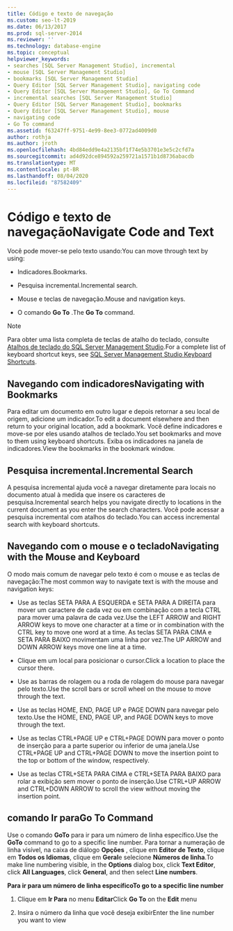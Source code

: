 ```yaml
---
title: Código e texto de navegação
ms.custom: seo-lt-2019
ms.date: 06/13/2017
ms.prod: sql-server-2014
ms.reviewer: ''
ms.technology: database-engine
ms.topic: conceptual
helpviewer_keywords:
- searches [SQL Server Management Studio], incremental
- mouse [SQL Server Management Studio]
- bookmarks [SQL Server Management Studio]
- Query Editor [SQL Server Management Studio], navigating code
- Query Editor [SQL Server Management Studio], Go To Command
- incremental searches [SQL Server Management Studio]
- Query Editor [SQL Server Management Studio], bookmarks
- Query Editor [SQL Server Management Studio], mouse
- navigating code
- Go To command
ms.assetid: f63247ff-9751-4e99-8ee3-0772ad4009d0
author: rothja
ms.author: jroth
ms.openlocfilehash: 4bd84edd9e4a2135bf1f74e5b3701e3e5c2cfd7a
ms.sourcegitcommit: ad4d92dce894592a259721a1571b1d8736abacdb
ms.translationtype: MT
ms.contentlocale: pt-BR
ms.lasthandoff: 08/04/2020
ms.locfileid: "87582409"
---
```

# <a name="navigate-code-and-text"></a><span data-ttu-id="688f3-102">Código e texto de navegação</span><span class="sxs-lookup"><span data-stu-id="688f3-102">Navigate Code and Text</span></span>
  <span data-ttu-id="688f3-103">Você pode mover-se pelo texto usando:</span><span class="sxs-lookup"><span data-stu-id="688f3-103">You can move through text by using:</span></span>  
  
-   <span data-ttu-id="688f3-104">Indicadores.</span><span class="sxs-lookup"><span data-stu-id="688f3-104">Bookmarks.</span></span>  
  
-   <span data-ttu-id="688f3-105">Pesquisa incremental.</span><span class="sxs-lookup"><span data-stu-id="688f3-105">Incremental search.</span></span>  
  
-   <span data-ttu-id="688f3-106">Mouse e teclas de navegação.</span><span class="sxs-lookup"><span data-stu-id="688f3-106">Mouse and navigation keys.</span></span>  
  
-   <span data-ttu-id="688f3-107">O comando **Go To** .</span><span class="sxs-lookup"><span data-stu-id="688f3-107">The **Go To** command.</span></span>  
  
> [!NOTE]  
>  <span data-ttu-id="688f3-108">Para obter uma lista completa de teclas de atalho do teclado, consulte [Atalhos de teclado do SQL Server Management Studio](../../ssms/sql-server-management-studio-keyboard-shortcuts.md).</span><span class="sxs-lookup"><span data-stu-id="688f3-108">For a complete list of keyboard shortcut keys, see [SQL Server Management Studio Keyboard Shortcuts](../../ssms/sql-server-management-studio-keyboard-shortcuts.md).</span></span>  
  
## <a name="navigating-with-bookmarks"></a><span data-ttu-id="688f3-109">Navegando com indicadores</span><span class="sxs-lookup"><span data-stu-id="688f3-109">Navigating with Bookmarks</span></span>  
 <span data-ttu-id="688f3-110">Para editar um documento em outro lugar e depois retornar a seu local de origem, adicione um indicador.</span><span class="sxs-lookup"><span data-stu-id="688f3-110">To edit a document elsewhere and then return to your original location, add a bookmark.</span></span> <span data-ttu-id="688f3-111">Você define indicadores e move-se por eles usando atalhos de teclado.</span><span class="sxs-lookup"><span data-stu-id="688f3-111">You set bookmarks and move to them using keyboard shortcuts.</span></span> <span data-ttu-id="688f3-112">Exiba os indicadores na janela de indicadores.</span><span class="sxs-lookup"><span data-stu-id="688f3-112">View the bookmarks in the bookmark window.</span></span>  
  
## <a name="incremental-search"></a><span data-ttu-id="688f3-113">Pesquisa incremental.</span><span class="sxs-lookup"><span data-stu-id="688f3-113">Incremental Search</span></span>  
 <span data-ttu-id="688f3-114">A pesquisa incremental ajuda você a navegar diretamente para locais no documento atual à medida que insere os caracteres de pesquisa.</span><span class="sxs-lookup"><span data-stu-id="688f3-114">Incremental search helps you navigate directly to locations in the current document as you enter the search characters.</span></span> <span data-ttu-id="688f3-115">Você pode acessar a pesquisa incremental com atalhos do teclado.</span><span class="sxs-lookup"><span data-stu-id="688f3-115">You can access incremental search with keyboard shortcuts.</span></span>  
  
## <a name="navigating-with-the-mouse-and-keyboard"></a><span data-ttu-id="688f3-116">Navegando com o mouse e o teclado</span><span class="sxs-lookup"><span data-stu-id="688f3-116">Navigating with the Mouse and Keyboard</span></span>  
 <span data-ttu-id="688f3-117">O modo mais comum de navegar pelo texto é com o mouse e as teclas de navegação:</span><span class="sxs-lookup"><span data-stu-id="688f3-117">The most common way to navigate text is with the mouse and navigation keys:</span></span>  
  
-   <span data-ttu-id="688f3-118">Use as teclas SETA PARA A ESQUERDA e SETA PARA A DIREITA para mover um caractere de cada vez ou em combinação com a tecla CTRL para mover uma palavra de cada vez.</span><span class="sxs-lookup"><span data-stu-id="688f3-118">Use the LEFT ARROW and RIGHT ARROW keys to move one character at a time or in combination with the CTRL key to move one word at a time.</span></span> <span data-ttu-id="688f3-119">As teclas SETA PARA CIMA e SETA PARA BAIXO movimentam uma linha por vez.</span><span class="sxs-lookup"><span data-stu-id="688f3-119">The UP ARROW and DOWN ARROW keys move one line at a time.</span></span>  
  
-   <span data-ttu-id="688f3-120">Clique em um local para posicionar o cursor.</span><span class="sxs-lookup"><span data-stu-id="688f3-120">Click a location to place the cursor there.</span></span>  
  
-   <span data-ttu-id="688f3-121">Use as barras de rolagem ou a roda de rolagem do mouse para navegar pelo texto.</span><span class="sxs-lookup"><span data-stu-id="688f3-121">Use the scroll bars or scroll wheel on the mouse to move through the text.</span></span>  
  
-   <span data-ttu-id="688f3-122">Use as teclas HOME, END, PAGE UP e PAGE DOWN para navegar pelo texto.</span><span class="sxs-lookup"><span data-stu-id="688f3-122">Use the HOME, END, PAGE UP, and PAGE DOWN keys to move through the text.</span></span>  
  
-   <span data-ttu-id="688f3-123">Use as teclas CTRL+PAGE UP e CTRL+PAGE DOWN para mover o ponto de inserção para a parte superior ou inferior de uma janela.</span><span class="sxs-lookup"><span data-stu-id="688f3-123">Use CTRL+PAGE UP and CTRL+PAGE DOWN to move the insertion point to the top or bottom of the window, respectively.</span></span>  
  
-   <span data-ttu-id="688f3-124">Use as teclas CTRL+SETA PARA CIMA e CTRL+SETA PARA BAIXO para rolar a exibição sem mover o ponto de inserção.</span><span class="sxs-lookup"><span data-stu-id="688f3-124">Use CTRL+UP ARROW and CTRL+DOWN ARROW to scroll the view without moving the insertion point.</span></span>  
  
## <a name="go-to-command"></a><span data-ttu-id="688f3-125">comando Ir para</span><span class="sxs-lookup"><span data-stu-id="688f3-125">Go To Command</span></span>  
 <span data-ttu-id="688f3-126">Use o comando **GoTo** para ir para um número de linha específico.</span><span class="sxs-lookup"><span data-stu-id="688f3-126">Use the **GoTo** command to go to a specific line number.</span></span> <span data-ttu-id="688f3-127">Para tornar a numeração de linha visível, na caixa de diálogo **Opções** , clique em **Editor de Texto**, clique em **Todos os Idiomas**, clique em **Geral**e selecione **Números de linha**.</span><span class="sxs-lookup"><span data-stu-id="688f3-127">To make line numbering visible, in the **Options** dialog box, click **Text Editor**, click **All Languages**, click **General**, and then select **Line numbers**.</span></span>  
  
 <span data-ttu-id="688f3-128">**Para ir para um número de linha específico**</span><span class="sxs-lookup"><span data-stu-id="688f3-128">**To go to a specific line number**</span></span>  
  
1.  <span data-ttu-id="688f3-129">Clique em **Ir Para** no menu **Editar**</span><span class="sxs-lookup"><span data-stu-id="688f3-129">Click **Go To** on the **Edit** menu</span></span>  
  
2.  <span data-ttu-id="688f3-130">Insira o número da linha que você deseja exibir</span><span class="sxs-lookup"><span data-stu-id="688f3-130">Enter the line number you want to view</span></span>  
  
  
